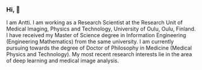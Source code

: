 ### Hi, 👋

I am Antti. I am working as a Research Scientist at the Research Unit of Medical Imaging, Physics and Technology, University of Oulu, Oulu, Finland. I have received my Master of Science degree in Information Engineering (Engineering Mathematics) from the same university. I am currently pursuing towards the degree of Doctor of Philosophy in Medicine (Medical Physics and Technology). My most recent research interests lie in the area of deep learning and medical image analysis.
